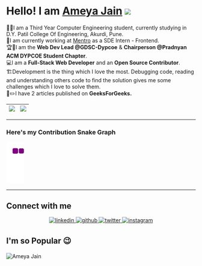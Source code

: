 # Hello! I am [Ameya Jain](https://github.com/AmeyaJain-25) <img src="https://raw.githubusercontent.com/MartinHeinz/MartinHeinz/master/wave.gif" width="30px">

👨‍🎓I am a Third Year Computer Engineering student, currently studying in D.Y. Patil College Of Engineering, Akurdi, Pune.<br />
🏢I am currently working at [Mentro](https://mentro.tech/) as a SDE Intern - Frontend.<br />
🏆🥇I am the **Web Dev Lead @GDSC-Dypcoe** & **Chairperson @Pradnyan ACM DYPCOE Student Chapter**.<br />
💻I am a **Full-Stack Web Developer** and an **Open Source Contributor**.<br />
🏗️Development is the thing which I love the most. Debugging code, reading and understanding others code to find the solution gives me some challenges which I love to solve them.<br />
📝✏️I have 2 articles published on **GeeksForGeeks.** <br />

|<img src="https://github-readme-stats.vercel.app/api?username=AmeyaJain-25&show_icons=true&theme=tokyonight"/>|<img src="https://github-readme-streak-stats.herokuapp.com/?user=AmeyaJain-25"/>|
|---|---|

 ---
 
### Here's my Contribution Snake Graph
![snake gif](https://github.com/AmeyaJain-25/AmeyaJain-25/blob/output/github-contribution-grid-snake.gif)

 ---

## Connect with me  
<div align="center">
 <a href="https://www.linkedin.com/in/ameya25/" target="_blank">
<img src=https://img.shields.io/badge/linkedin-%231E77B5.svg?&style=for-the-badge&logo=linkedin&logoColor=white alt=linkedin style="margin-bottom: 5px;" />
</a>
<a href="https://github.com/AmeyaJain-25" target="_blank">
<img src=https://img.shields.io/badge/github-%2324292e.svg?&style=for-the-badge&logo=github&logoColor=white alt=github style="margin-bottom: 5px;" />
</a>
<a href="https://twitter.com/AmeyaJain25" target="_blank">
<img src=https://img.shields.io/badge/twitter-%2300acee.svg?&style=for-the-badge&logo=twitter&logoColor=white alt=twitter style="margin-bottom: 5px;" />
</a>
<a href="https://instagram.com/ameya_j25" target="_blank">
<img src=https://img.shields.io/badge/instagram-%23000000.svg?&style=for-the-badge&logo=instagram&logoColor=white alt=instagram style="margin-bottom: 5px;" />
</a>
</div>

## I'm so Popular 😉
<img align="Center" src="https://profile-counter.glitch.me/AmeyaJain-25/count.svg" alt="Ameya Jain" />
